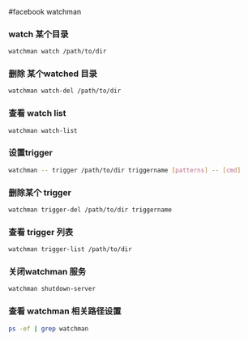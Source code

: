 #facebook watchman

### watch 某个目录

```bash
watchman watch /path/to/dir
```

### 删除 某个watched 目录

```bash
watchman watch-del /path/to/dir
```

### 查看 watch list

```bash
watchman watch-list
```

### 设置trigger

```bash
watchman -- trigger /path/to/dir triggername [patterns] -- [cmd]
```

### 删除某个 trigger 

```bash
watchman trigger-del /path/to/dir triggername
```

### 查看 trigger 列表

```bash
watchman trigger-list /path/to/dir
```

### 关闭watchman 服务

```bash
watchman shutdown-server
```

### 查看 watchman 相关路径设置

```bash
ps -ef | grep watchman
```










